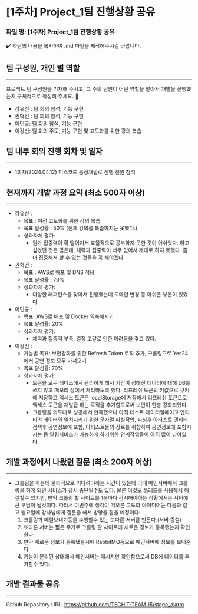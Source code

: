 # [1주차] Project_1팀 진행상황 공유

### 파일 명: [1주차] Project_1팀 진행상황 공유

<aside>
✔️ 하단의 내용을 복사하여 .md 파일을 제작해주시길 바랍니다.
</aside>

## 팀 구성원, 개인 별 역할

---

프로젝트 팀 구성원을 기재해 주시고, 그 주의 팀원이 어떤 역할을 맡아서 개발을 진행했는지 구체적으로 작성해 주세요. 🙂 

- 강유신 : 팀 회의 참석, 기능 구현
- 권혁건 : 팀 회의 참석, 기능 구현
- 어민규: 팀 회의 참석, 기능 구현
- 이강선: 팀 회의 주도, 기능 구현 및 고도화를 위한 강의 복습

## 팀 내부 회의 진행 회차 및 일자

---

- 1회차(2024.04.12) 디스코드 음성채널로 진행 전원 참석

## 현재까지 개발 과정 요약 (최소 500자 이상)

---

- 강유신 :
    - 목표 : 이전 고도화를 위한 강의 복습
    - 목표 달성률 : 50% (전체 강의를 복습하지는 못했다.)
    - 성과자체 평가:
        - 뭔가 집중력이 확 떨어져서 효율적으로 공부하지 못한 것이 아쉬웠다. 하고 싶었던 것은 많은데, 체력과 집중력이 너무 없어서 제대로 하지 못했다. 좀 더 집중해서 할 수 있는 것들을 꼭 해야겠다.
- 권혁건 :
    - 목표 : AWS로 배포 및 DNS 적용
    - 목표 달성률 : 70%
    - 성과자체 평가:
        - 다양한 래퍼런스를 찾아서 진행했는데 도메인 변경 등 아쉬운 부분이 있었다.
- 어민규 :
    - 목표: AWS로 배포 및 Docker 익숙해지기
    - 목표 달성률: 20%
    - 성과자체 평가:
        - 체력과 집중력 부족, 열정 고갈로 인한 어려움을 겪고 있다.
- 이강선 :
    - 기능별 목표: 보안강화를 위한 Refresh Token 로직 추가, 크롤링으로 Yes24에서 공연 정보 모두 가져오기
    - 목표 달성률: 70%
    - 성과자체 평가:
        - 토큰을 모두 레디스에서 관리하게 해서 기간이 정해진 데이터에 대해 DB를 쓰지 않고 메모리 상에서 처리하도록 했다. 리프레쉬 토큰의 키값으로 쿠키에 저장하고 액세스 토큰은 localStorage에 저장해서 리프레쉬 토큰으로 액세스 토큰을 재발급 하는 로직을 추가함으로써 보안이 한층 강화되었다.
        - 크롤링을 의도대로 성공해서 만족했으나 아직 테스트 데이터일때이고 엔티티의 데이터와 일치시키기 위한 문자열 파싱작업, 파싱후 아티스트 엔티티 검색후 공연정보에 포함, 아티스트들의 장르를 취합하여 공연정보에 포함시키는 등 알림서비스가 가능하게 하기위한 연계작업들이 아직 많이 남아있다. 

## 개발 과정에서 나왔던 질문 (최소 200자 이상)

---

- 크롤링을 하는데 물리적으로 기다려야하는 시간이 있는데 이때 메인서버에서 크롤링을 하게 되면 서비스가 잠시 중단될수도 있다. 물론 이것도 쓰레드를 사용해서 해결할수 있지만, 만약 크롤링 할 사이트를 1분마다 감시해야하는 상황에서는 서버에 큰 부담이 될것이다. 따라서 이번주에 생각이 떠오른 고도화 아이디어는 다음과 같고 월요일에 강사님에게 질문을 해서 방향을 잡을 예정이다:
    1. 크롤링과 메일보내기등을 수행할수 있는 또다른 서버를 만든다.(서버 증설)
    2. 또다른 서버는 짧은 주기로 크롤링 할 사이트에 새로운 정보가 등록됐는지 확인한다
    3. 만약 새로운 정보가 등록됐을시에 RabbitMQ등으로 메인서버에 정보를 보내준다
    4. 기능이 분리된 상태에서 메인서버는 메시지만 확인함으로써 DB에 데이터를 추가할수 있다.

## 개발 결과물 공유

---

Github Repository URL: https://github.com/TECHIT-TEAM-i5/stage_alarm
